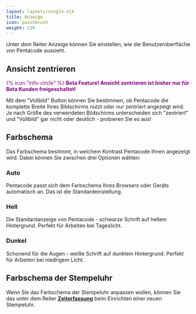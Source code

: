 ```yaml
---
layout: layouts/single.njk
title: Anzeige
icon: paintbrush
weight: 120
---
```


Unter dem Reiter Anzeige können Sie einstellen, wie die Benutzeroberfläche von
Pentacode aussieht. 

## Ansicht zentrieren

<span style="color: purple;"> {% icon "info-circle" %} **Beta Feature! Ansicht zentrieren ist bisher nur für Beta Kunden freigeschaltet!** </span>

Mit dem "Vollbild" Button können Sie bestimmen, ob Pentacode die komplette
Breite Ihres Bildschirms nutzt oder nur zentriert angezeigt wird. Je nach Größe des
verwendeten Bildschirms unterscheiden sich "zentriert" und "Vollbild" gar nicht
oder deutlich - probieren Sie es aus!

## Farbschema

Das Farbschema bestimmt, in welchem Kontrast Pentacode Ihnen angezeigt wird.
Dabei können Sie zwischen drei Optionen wählen:

### Auto

Pentacode passt sich dem Farbschema Ihres Browsers oder Geräts automatisch an. Das ist die Standardeinstellung.

### Hell

Die Standardanzeige von Pentacode - schwarze Schrift auf hellem Hintergrund. Perfekt für Arbeiten bei Tageslicht.

### Dunkel

Schonend für die Augen - weiße Schrift auf dunklem Hintergrund. Perfekt für Arbeiten bei niedrigem Licht.

## Farbschema der Stempeluhr

Wenn Sie das Farbschema der Stempeluhr anpassen wollen, können Sie das unter dem Reiter [**Zeiterfassung**](/handbuch/zeiterfassung) beim Einrichten einer neuen Stempeluhr.
 
